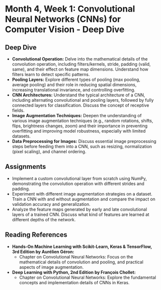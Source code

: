 # Month 4, Week 1: Convolutional Neural Networks (CNNs) for Computer Vision - Deep Dive

## Deep Dive

*   **Convolutional Operation:** Delve into the mathematical details of the convolution operation, including filters/kernels, stride, padding (valid, same), and their effect on feature map dimensions. Understand how filters learn to detect specific patterns.
*   **Pooling Layers:** Explore different types of pooling (max pooling, average pooling) and their role in reducing spatial dimensions, increasing translational invariance, and controlling overfitting.
*   **CNN Architectures:** Understand the typical architecture of a CNN, including alternating convolutional and pooling layers, followed by fully connected layers for classification. Discuss the concept of receptive fields.
*   **Image Augmentation Techniques:** Deepen the understanding of various image augmentation techniques (e.g., random rotations, shifts, flips, brightness changes, zoom) and their importance in preventing overfitting and improving model robustness, especially with limited datasets.
*   **Data Preprocessing for Images:** Discuss essential image preprocessing steps before feeding them into a CNN, such as resizing, normalization (pixel scaling), and channel ordering.

## Assignments

*   Implement a custom convolutional layer from scratch using NumPy, demonstrating the convolution operation with different strides and padding.
*   Experiment with different image augmentation strategies on a dataset. Train a CNN with and without augmentation and compare the impact on validation accuracy and generalization.
*   Analyze the feature maps generated by early and late convolutional layers of a trained CNN. Discuss what kind of features are learned at different depths of the network.

## Reading References

*   **Hands-On Machine Learning with Scikit-Learn, Keras & TensorFlow, 3rd Edition by Aurélien Géron:**
    *   Chapter on Convolutional Neural Networks: Focus on the mathematical details of convolution and pooling, and practical aspects of image augmentation.
*   **Deep Learning with Python, 2nd Edition by François Chollet:**
    *   Chapter on Convolutional Neural Networks: Explore the fundamental concepts and implementation details of CNNs in Keras.
